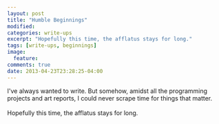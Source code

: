 ```yaml
---
layout: post
title: "Humble Beginnings"
modified:
categories: write-ups
excerpt: "Hopefully this time, the afflatus stays for long."
tags: [write-ups, beginnings]
image:
  feature:
comments: true
date: 2013-04-23T23:28:25-04:00
---
```

I've always wanted to write. But somehow, amidst all the programming projects and art reports, I could never scrape time for things that matter.<br/><br/>
Hopefully this time, the afflatus stays for long.

